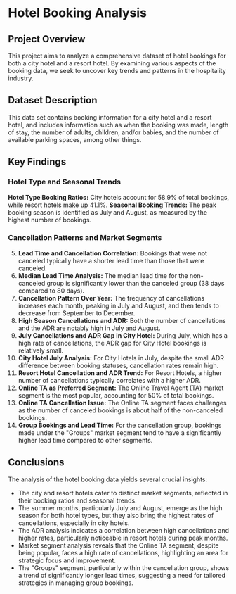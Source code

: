 # Hotel Booking Analysis

## Project Overview
This project aims to analyze a comprehensive dataset of hotel bookings for both a city hotel and a resort hotel. By examining various aspects of the booking data, we seek to uncover key trends and patterns in the hospitality industry.

## Dataset Description
This data set contains booking information for a city hotel and a resort hotel, and includes information such as when the booking was made, length of stay, the number of adults, children, and/or babies, and the number of available parking spaces, among other things.

## Key Findings

### Hotel Type and Seasonal Trends
**Hotel Type Booking Ratios:** City hotels account for 58.9% of total bookings, while resort hotels make up 41.1%.
**Seasonal Booking Trends:** The peak booking season is identified as July and August, as measured by the highest number of bookings.

### Cancellation Patterns and Market Segments
5. **Lead Time and Cancellation Correlation:** Bookings that were not canceled typically have a shorter lead time than those that were canceled.
6. **Median Lead Time Analysis:** The median lead time for the non-canceled group is significantly lower than the canceled group (38 days compared to 80 days).
7. **Cancellation Pattern Over Year:** The frequency of cancellations increases each month, peaking in July and August, and then tends to decrease from September to December.
8. **High Season Cancellations and ADR:** Both the number of cancellations and the ADR are notably high in July and August.
9. **July Cancellations and ADR Gap in City Hotel:** During July, which has a high rate of cancellations, the ADR gap for City Hotel bookings is relatively small.
10. **City Hotel July Analysis:** For City Hotels in July, despite the small ADR difference between booking statuses, cancellation rates remain high.
11. **Resort Hotel Cancellation and ADR Trend:** For Resort Hotels, a higher number of cancellations typically correlates with a higher ADR.
12. **Online TA as Preferred Segment:** The Online Travel Agent (TA) market segment is the most popular, accounting for 50% of total bookings.
13. **Online TA Cancellation Issue:** The Online TA segment faces challenges as the number of canceled bookings is about half of the non-canceled bookings.
14. **Group Bookings and Lead Time:** For the cancellation group, bookings made under the "Groups" market segment tend to have a significantly higher lead time compared to other segments.

## Conclusions

The analysis of the hotel booking data yields several crucial insights:

- The city and resort hotels cater to distinct market segments, reflected in their booking ratios and seasonal trends.
- The summer months, particularly July and August, emerge as the high season for both hotel types, but they also bring the highest rates of cancellations, especially in city hotels.
- The ADR analysis indicates a correlation between high cancellations and higher rates, particularly noticeable in resort hotels during peak months.
- Market segment analysis reveals that the Online TA segment, despite being popular, faces a high rate of cancellations, highlighting an area for strategic focus and improvement.
- The "Groups" segment, particularly within the cancellation group, shows a trend of significantly longer lead times, suggesting a need for tailored strategies in managing group bookings.
